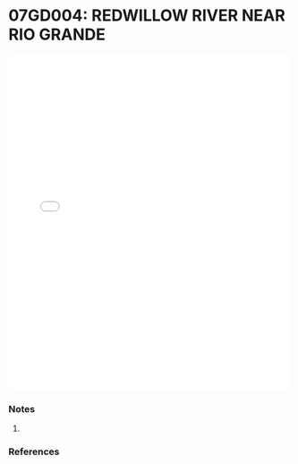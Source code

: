 # 07GD004: REDWILLOW RIVER NEAR RIO GRANDE

<iframe src="/distribution_estimation/_static/stations/07GD004_fdc.html" width="100%" height="600" frameborder="0"></iframe>

### Notes
1. 

### References

